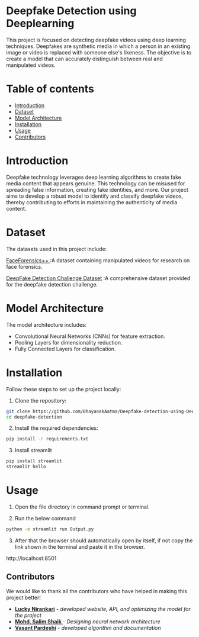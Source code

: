 
# Deepfake Detection using Deeplearning

This project is focused on detecting deepfake videos using deep learning techniques. Deepfakes are synthetic media in which a person in an existing image or video is replaced with someone else's likeness. The objective is to create a model that can accurately distinguish between real and manipulated videos.

# Table of contents

  * [Introduction](#Introduction)
  * [Dataset](#Dataset)
  * [Model Architecture](#Model-Architecture)
  * [Installation](#installation)
  * [Usage](#Usage)
  * [Contributors](#Contributors)

# Introduction

Deepfake technology leverages deep learning algorithms to create fake media content that appears genuine. This technology can be misused for spreading false information, creating fake identities, and more. Our project aims to develop a robust model to identify and classify deepfake videos, thereby contributing to efforts in maintaining the authenticity of media content.

# Dataset

The datasets used in this project include:


[FaceForensics++ ](https://github.com/ondyari/FaceForensics) :A dataset containing manipulated videos for research on face forensics.

[DeepFake Detection Challenge Dataset](https://www.kaggle.com/c/deepfake-detection-challenge) :A comprehensive dataset provided for the deepfake detection challenge.

# Model Architecture

The model architecture includes:
* Convolutional Neural Networks (CNNs) for feature extraction.
* Pooling Layers for dimensionality reduction.
* Fully Connected Layers for classification.

# Installation

Follow these steps to set up the project locally:

1. Clone the repository:
```bash
git clone https://github.com/BhayanakAatma/Deepfake-detection-using-Deeplearing.git
cd deepfake-detection
```

2. Install the required dependencies:
```bash
pip install -r requirements.txt
```

3. Install streamlit 
```bash
pip install streamlit
streamlit hello
```

# Usage

1. Open the file directory in command prompt or terminal.

2. Run the below command
```bash 
python -m streamlit run Output.py
```

3. After that the browser should automatically open by itself, if not copy the link shown in the terminal and paste it in the browser.

http://localhost:8501

## Contributors

We would like to thank all the contributors who have helped in making this project better!

- **[Lucky Nirankari](https://github.com/BhayanakAatma)** - *developed website, API, and optimizing the model for the project*
- **[Mohd. Salim Shaik ](https://github.com/Salim-333)** - *Designing neural network architecture*
- **[Vasant Pardeshi](https://github.com/Vas1261)** - *developed algorithm and documentation*

